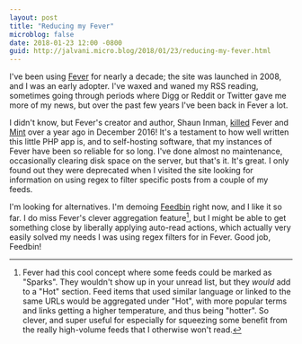 ```yaml
---
layout: post
title: "Reducing my Fever"
microblog: false
date: 2018-01-23 12:00 -0800
guid: http://jalvani.micro.blog/2018/01/23/reducing-my-fever.html
---
```

I've been using [Fever][fever] for nearly a decade; the site was launched in 2008, and I was an early adopter. I've waxed and waned my RSS reading, sometimes going through periods where Digg or Reddit or Twitter gave me more of my news, but over the past few years I've been back in Fever a lot. 

I didn't know, but Fever's creator and author, Shaun Inman, [killed][killed] Fever and [Mint][mint] over a year ago in December 2016! It's a testament to how well written this little PHP app is, and to self-hosting software, that my instances of Fever have been so reliable for so long. I've done almost no maintenance, occasionally clearing disk space on the server, but that's it. It's great. I only found out they were deprecated when I visited the site looking for information on using regex to filter specific posts from a couple of my feeds. 

I'm looking for alternatives. I'm demoing [Feedbin][feedbin] right now, and I like it so far. I do miss Fever's clever aggregation feature[^1], but I might be able to get something close by liberally applying auto-read actions, which actually very easily solved my needs I was using regex filters for in Fever. Good job, Feedbin!


[^1]: Fever had this cool concept where some feeds could be marked as "Sparks". They wouldn't show up in your unread list, but they _would_ add to a "Hot" section. Feed items that used similar language or linked to the same URLs would be aggregated under "Hot", with more popular terms and links getting a higher temperature, and thus being "hotter". So clever, and super useful for especially for squeezing some benefit from the really high-volume feeds that I otherwise won't read. 

[fever]: [http://feedafever.com](https://feedafever.com)
[killed]: [http://shauninman.com/archive/2...](https://shauninman.com/archive/2016/12/24/goodbye_mint_goodbye_fever)
[mint]: [http://haveamint.com](http://haveamint.com/)
[feedbin]: [http://feedbin.com](https://feedbin.com)

